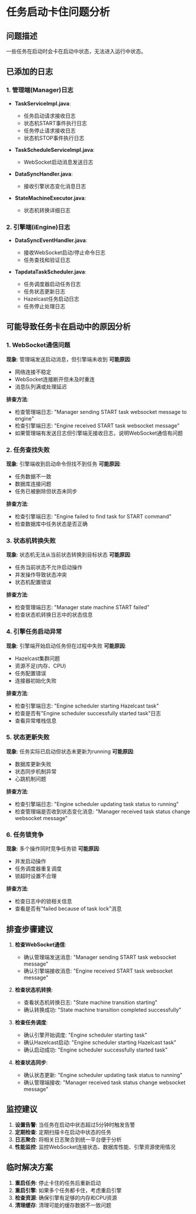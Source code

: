 # 任务启动卡住问题分析

## 问题描述
一些任务在启动时会卡在启动中状态，无法进入运行中状态。

## 已添加的日志

### 1. 管理端(Manager)日志
- **TaskServiceImpl.java**: 
  - 任务启动请求接收日志
  - 状态机START事件执行日志
  - 任务停止请求接收日志
  - 状态机STOP事件执行日志

- **TaskScheduleServiceImpl.java**:
  - WebSocket启动消息发送日志

- **DataSyncHandler.java**:
  - 接收引擎状态变化消息日志

- **StateMachineExecutor.java**:
  - 状态机转换详细日志

### 2. 引擎端(iEngine)日志
- **DataSyncEventHandler.java**:
  - 接收WebSocket启动/停止命令日志
  - 任务查找和验证日志

- **TapdataTaskScheduler.java**:
  - 任务调度器启动任务日志
  - 任务状态更新日志
  - Hazelcast任务启动日志
  - 任务停止处理日志

## 可能导致任务卡在启动中的原因分析

### 1. WebSocket通信问题
**现象**: 管理端发送启动消息，但引擎端未收到
**可能原因**:
- 网络连接不稳定
- WebSocket连接断开但未及时重连
- 消息队列满或处理延迟

**排查方法**:
- 检查管理端日志: "Manager sending START task websocket message to engine"
- 检查引擎端日志: "Engine received START task websocket message"
- 如果管理端有发送日志但引擎端无接收日志，说明WebSocket通信有问题

### 2. 任务查找失败
**现象**: 引擎端收到启动命令但找不到任务
**可能原因**:
- 任务数据不一致
- 数据库连接问题
- 任务已被删除但状态未同步

**排查方法**:
- 检查引擎端日志: "Engine failed to find task for START command"
- 检查数据库中任务状态是否正确

### 3. 状态机转换失败
**现象**: 状态机无法从当前状态转换到目标状态
**可能原因**:
- 任务当前状态不允许启动操作
- 并发操作导致状态冲突
- 状态机配置错误

**排查方法**:
- 检查管理端日志: "Manager state machine START failed"
- 检查状态机转换日志中的状态信息

### 4. 引擎任务启动异常
**现象**: 引擎端开始启动任务但在过程中失败
**可能原因**:
- Hazelcast集群问题
- 资源不足(内存、CPU)
- 任务配置错误
- 连接器初始化失败

**排查方法**:
- 检查引擎端日志: "Engine scheduler starting Hazelcast task"
- 检查是否有"Engine scheduler successfully started task"日志
- 查看异常堆栈信息

### 5. 状态更新失败
**现象**: 任务实际已启动但状态未更新为running
**可能原因**:
- 数据库更新失败
- 状态同步机制异常
- 心跳机制问题

**排查方法**:
- 检查引擎端日志: "Engine scheduler updating task status to running"
- 检查管理端是否收到状态变化消息: "Manager received task status change websocket message"

### 6. 任务锁竞争
**现象**: 多个操作同时竞争任务锁
**可能原因**:
- 并发启动操作
- 任务调度器重复调度
- 锁超时设置不合理

**排查方法**:
- 检查日志中的锁相关信息
- 查看是否有"failed because of task lock"消息

## 排查步骤建议

1. **检查WebSocket通信**:
   - 确认管理端发送消息: "Manager sending START task websocket message"
   - 确认引擎端接收消息: "Engine received START task websocket message"

2. **检查状态机转换**:
   - 查看状态机转换日志: "State machine transition starting"
   - 确认转换成功: "State machine transition completed successfully"

3. **检查任务调度**:
   - 确认引擎开始调度: "Engine scheduler starting task"
   - 确认Hazelcast启动: "Engine scheduler starting Hazelcast task"
   - 确认启动成功: "Engine scheduler successfully started task"

4. **检查状态同步**:
   - 确认状态更新: "Engine scheduler updating task status to running"
   - 确认管理端接收: "Manager received task status change websocket message"

## 监控建议

1. **设置告警**: 当任务在启动中状态超过5分钟时触发告警
2. **定期检查**: 定期扫描卡在启动中状态的任务
3. **日志聚合**: 将相关日志聚合到统一平台便于分析
4. **性能监控**: 监控WebSocket连接状态、数据库性能、引擎资源使用情况

## 临时解决方案

1. **重启任务**: 停止卡住的任务后重新启动
2. **重启引擎**: 如果多个任务都卡住，考虑重启引擎
3. **检查资源**: 确保引擎有足够的内存和CPU资源
4. **清理缓存**: 清理可能的缓存数据不一致问题
